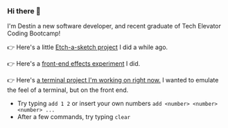 ### Hi there 👋

I'm Destin a new software developer, and recent graduate of Tech Elevator Coding Bootcamp!

👉 Here's a little [Etch-a-sketch project](https://berniedestin.github.io/odin-etch-a-sketch/) I did a while ago.

👉 Here's a [front-end effects experiment](https://berniedestin.github.io/canvas-practice/) I did.

👉 Here's [a terminal project I'm working on right now.](https://berniedestin.github.io/terminal-page/) I wanted to emulate the feel of a terminal, but on the front end.
  - Try typing ```add 1 2``` or insert your own numbers ```add <number> <number> <number> ...```
  - After a few commands, try typing ```clear```


<!--
**berniedestin/berniedestin** is a ✨ _special_ ✨ repository because its `README.md` (this file) appears on your GitHub profile.

Here are some ideas to get you started:

- 🔭 I’m currently working on ...
- 🌱 I’m currently learning ...
- 👯 I’m looking to collaborate on ...
- 🤔 I’m looking for help with ...
- 💬 Ask me about ...
- 📫 How to reach me: ...
- 😄 Pronouns: ...
- ⚡ Fun fact: ...
-->
